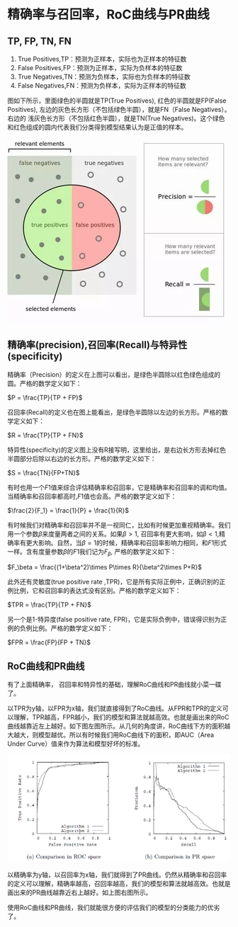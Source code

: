 # 精确率与召回率，RoC曲线与PR曲线

## TP, FP, TN, FN

1. True Positives,TP：预测为正样本，实际也为正样本的特征数
2. False Positives,FP：预测为正样本，实际为负样本的特征数
3. True Negatives,TN：预测为负样本，实际也为负样本的特征数
4. False Negatives,FN：预测为负样本，实际为正样本的特征数

图如下所示，里面绿色的半圆就是TP(True Positives), 红色的半圆就是FP(False Positives), 左边的灰色长方形（不包括绿色半圆），就是FN（False Negatives）。右边的 浅灰色长方形（不包括红色半圆），就是TN(True Negatives)。这个绿色和红色组成的圆内代表我们分类得到模型结果认为是正值的样本。

![](assets/1042406-20161024154443875-2037260202-5421632.jpg)

## 精确率(precision),召回率(Recall)与特异性(specificity)

精确率（Precision）的定义在上图可以看出，是绿色半圆除以红色绿色组成的圆。严格的数学定义如下：

$P = \frac{TP}{TP + FP}$

召回率(Recall)的定义也在图上能看出，是绿色半圆除以左边的长方形。严格的数学定义如下：

$R = \frac{TP}{TP + FN}$

特异性(specificity)的定义图上没有R接写明，这里给出，是右边长方形去掉红色半圆部分后除以右边的长方形。严格的数学定义如下：

$S = \frac{TN}{FP+TN}$

有时也用一个$F1$值来综合评估精确率和召回率，它是精确率和召回率的调和均值。当精确率和召回率都高时,$F1$值也会高。严格的数学定义如下：

$\frac{2}{F_1} = \frac{1}{P} + \frac{1}{R}$

有时候我们对精确率和召回率并不是一视同仁，比如有时候更加重视精确率。我们用一个参数$\beta$来度量两者之间的关系。如果$\beta>1$, 召回率有更大影响，如$\beta<1$,精确率有更大影响。自然，当$\beta=1$的时候，精确率和召回率影响力相同，和$F1$形式一样。含有度量参数$\beta$的$F1$我们记为$F_\beta$, 严格的数学定义如下：

$F_\beta = \frac{(1+\beta^2)\times P\times R}{\beta^2\times P+R}$

此外还有灵敏度(true positive rate ,TPR)，它是所有实际正例中，正确识别的正例比例，它和召回率的表达式没有区别。严格的数学定义如下：

$TPR = \frac{TP}{TP + FN}$

另一个是1-特异度(false positive rate, FPR)，它是实际负例中，错误得识别为正例的负例比例。严格的数学定义如下：

$FPR = \frac{FP}{FP + TN}$

## RoC曲线和PR曲线
有了上面精确率， 召回率和特异性的基础，理解RoC曲线和PR曲线就小菜一碟了。

以TPR为y轴，以FPR为x轴，我们就直接得到了RoC曲线。从FPR和TPR的定义可以理解，TPR越高，FPR越小，我们的模型和算法就越高效。也就是画出来的RoC曲线越靠近左上越好。如下图左图所示。从几何的角度讲，RoC曲线下方的面积越大越大，则模型越优。所以有时候我们用RoC曲线下的面积，即AUC（Area Under Curve）值来作为算法和模型好坏的标准。

![](assets/1042406-20161024164359046-1869944207.png)

以精确率为y轴，以召回率为x轴，我们就得到了PR曲线。仍然从精确率和召回率的定义可以理解，精确率越高，召回率越高，我们的模型和算法就越高效。也就是画出来的PR曲线越靠近右上越好。如上图右图所示。

使用RoC曲线和PR曲线，我们就能很方便的评估我们的模型的分类能力的优劣了。